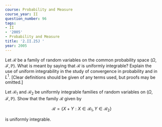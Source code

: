 ```yaml
---
course: Probability and Measure
course_year: II
question_number: 96
tags:
- II
- '2005'
- Probability and Measure
title: '2.II.25J '
year: 2005
---
```



Let $\mathcal{R}$ be a family of random variables on the common probability space $(\Omega, \mathcal{F}, \mathbb{P})$. What is meant by saying that $\mathcal{R}$ is uniformly integrable? Explain the use of uniform integrability in the study of convergence in probability and in $L^{1}$. [Clear definitions should be given of any terms used, but proofs may be omitted.]

Let $\mathcal{R}_{1}$ and $\mathcal{R}_{2}$ be uniformly integrable families of random variables on $(\Omega, \mathcal{F}, \mathbb{P})$. Show that the family $\mathcal{R}$ given by

$$\mathcal{R}=\left\{X+Y: X \in \mathcal{R}_{1}, Y \in \mathcal{R}_{2}\right\}$$

is uniformly integrable.